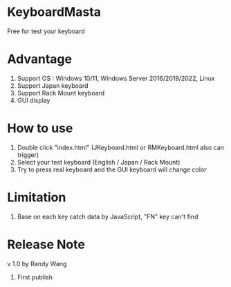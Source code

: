# KeyboardMasta
Free for test your keyboard

Advantage
=========================================
1. Support OS : Windows 10/11, Windows Server 2016/2019/2022, Linux
2. Support Japan keyboard
3. Support Rack Mount keyboard
4. GUI display

How to use
=========================================
1. Double click "index.html" (JKeyboard.html or RMKeyboard.html also can trigger)
2. Select your test keyboard (English / Japan / Rack Mount)
3. Try to press real keyboard and the GUI keyboard will change color

Limitation
=========================================
1. Base on each key catch data by JavaScript, "FN" key can't find

Release Note
=========================================
v 1.0
by Randy Wang
1. First publish
